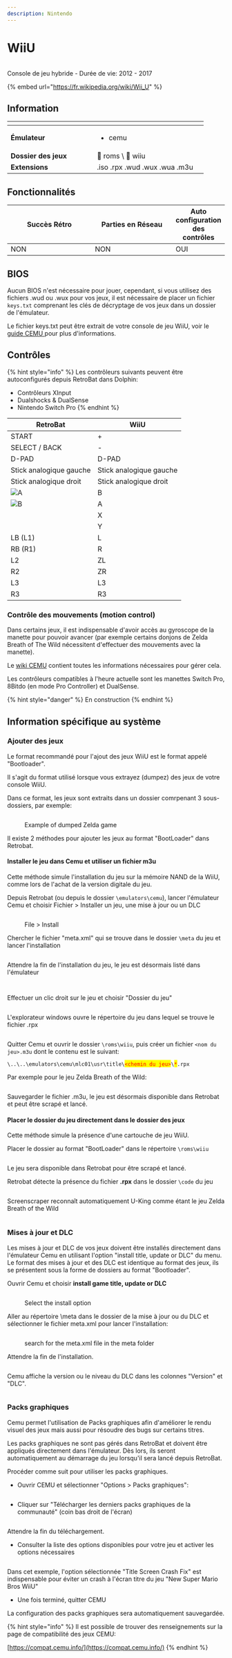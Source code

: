 ```yaml
---
description: Nintendo
---
```


# WiiU

<div align="left">

<figure><picture><source srcset="https://raw.githubusercontent.com/fabricecaruso/es-theme-carbon/91d85c7849cc550b0cac4e75cb8e0923d3b61b5e/art/logos/wiiu-w.svg" media="(prefers-color-scheme: dark)"><img src="https://raw.githubusercontent.com/fabricecaruso/es-theme-carbon/5149a33eed46b2af638b06119397d4023b75131f/art/logos/wiiu.svg" alt=""></picture><figcaption></figcaption></figure>

</div>

Console de jeu hybride - Durée de vie: 2012 - 2017

{% embed url="https://fr.wikipedia.org/wiki/Wii_U" %}

## Information

<table data-header-hidden><thead><tr><th width="184"></th><th></th><th data-hidden></th></tr></thead><tbody><tr><td><strong>Émulateur</strong></td><td><ul><li>cemu</li></ul></td><td></td></tr><tr><td><strong>Dossier des jeux</strong></td><td><span data-gb-custom-inline data-tag="emoji" data-code="1f4c1">📁</span> roms \ <span data-gb-custom-inline data-tag="emoji" data-code="1f4c2">📂</span> wiiu</td><td></td></tr><tr><td><strong>Extensions</strong></td><td>.iso .rpx .wud .wux .wua .m3u</td><td></td></tr></tbody></table>

## Fonctionnalités

<table><thead><tr><th width="256">Succès Rétro</th><th width="243">Parties en Réseau</th><th>Auto configuration des contrôles</th></tr></thead><tbody><tr><td>NON</td><td>NON</td><td>OUI</td></tr></tbody></table>

## BIOS

Aucun BIOS n'est nécessaire pour jouer, cependant, si vous utilisez des fichiers .wud ou .wux pour vos jeux, il est nécessaire de placer un fichier `keys.txt` comprenant les clés de décryptage de vos jeux dans un dossier de l'émulateur.

Le fichier keys.txt peut être extrait de votre console de jeu WiiU, voir le [guide CEMU ](https://wiki.cemu.info/wiki/Obtaining\_Keys\_for\_Keys.txt)pour plus d'informations.

## Contrôles

{% hint style="info" %}
Les contrôleurs suivants peuvent être autoconfigurés depuis RetroBat dans Dolphin:

* Contrôleurs XInput
* Dualshocks & DualSense
* Nintendo Switch Pro
{% endhint %}

| RetroBat                                                                           | WiiU                    |
| ---------------------------------------------------------------------------------- | ----------------------- |
| START                                                                              | +                       |
| SELECT / BACK                                                                      | -                       |
| D-PAD                                                                              | D-PAD                   |
| Stick analogique gauche                                                            | Stick analogique gauche |
| Stick analogique droit                                                             | Stick analogique droit  |
| ![A](<../../../../.gitbook/assets/image (19).png>)                                 | B                       |
| ![B](<../../../../.gitbook/assets/image (6).png>)                                  | A                       |
| <img src="../../../../.gitbook/assets/image (34).png" alt="" data-size="original"> | X                       |
| <img src="../../../../.gitbook/assets/image (32).png" alt="" data-size="line">     | Y                       |
| LB (L1)                                                                            | L                       |
| RB (R1)                                                                            | R                       |
| L2                                                                                 | ZL                      |
| R2                                                                                 | ZR                      |
| L3                                                                                 | L3                      |
| R3                                                                                 | R3                      |

### Contrôle des mouvements (motion control)

Dans certains jeux, il est indispensable d'avoir accès au gyroscope de la manette pour pouvoir avancer (par exemple certains donjons de Zelda Breath of The Wild nécessitent d'effectuer des mouvements avec la manette).

Le [wiki CEMU](https://wiki.cemu.info/wiki/Motion\_controls) contient toutes les informations nécessaires pour gérer cela.

Les contrôleurs compatibles à l'heure actuelle sont les manettes Switch Pro, 8Bitdo (en mode Pro Controller) et DualSense.

{% hint style="danger" %}
En construction
{% endhint %}

## Information spécifique au système

### Ajouter des jeux

Le format recommandé pour l'ajout des jeux WiiU est le format appelé "Bootloader".&#x20;

Il s'agit du format utilisé lorsque vous extrayez (dumpez) des jeux de votre console WiiU.

Dans ce format, les jeux sont extraits dans un dossier comrpenant 3 sous-dossiers, par exemple:

<div align="left">

<figure><img src="https://i.imgur.com/CIYaICX.png" alt=""><figcaption><p>Example of dumped Zelda game</p></figcaption></figure>

</div>

Il existe 2 méthodes pour ajouter les jeux au format "BootLoader" dans Retrobat.

#### Installer le jeu dans Cemu et utiliser un fichier m3u

Cette méthode simule l'installation du jeu sur la mémoire NAND de la WiiU, comme lors de l'achat de la version digitale du jeu.

Depuis Retrobat (ou depuis le dossier `\emulators\cemu`), lancer l'émulateur Cemu et choisir Fichier > Installer un jeu, une mise à jour ou un DLC



<div align="left">

<figure><img src="https://i.imgur.com/rdJUos9.png" alt=""><figcaption><p>File > Install</p></figcaption></figure>

</div>

Chercher le fichier "meta.xml" qui se trouve dans le dossier `\meta` du jeu et lancer l'installation

<div align="left">

<figure><img src="https://i.imgur.com/C1KGhKQ.png" alt=""><figcaption></figcaption></figure>

</div>

Attendre la fin de l'installation du jeu, le jeu est désormais listé dans l'émulateur

<div align="left">

<figure><img src="https://i.imgur.com/rG2IJvR.png" alt=""><figcaption></figcaption></figure>

</div>

<div align="left">

<figure><img src="https://i.imgur.com/9ygBgJP.png" alt=""><figcaption></figcaption></figure>

</div>

Effectuer un clic droit sur le jeu et choisir "Dossier du jeu"

<div align="left">

<figure><img src="https://i.imgur.com/6ALGNnR.png" alt=""><figcaption></figcaption></figure>

</div>

L'explorateur windows ouvre le répertoire du jeu dans lequel se trouve le fichier .rpx

<div align="left">

<figure><img src="https://i.imgur.com/EN9JEKf.png" alt=""><figcaption></figcaption></figure>

</div>

Quitter Cemu et ouvrir le dossier `\roms\wiiu`, puis créer un fichier `<nom du jeu>.m3u` dont le contenu est le suivant:

`\..\..\emulators\cemu\mlc01\usr\title\`<mark style="color:red;">`<chemin du jeu>`</mark>`\`<mark style="color:red;">`*`</mark>`.rpx`

Par exemple pour le jeu Zelda Breath of the Wild:

<div align="left">

<figure><img src="https://i.imgur.com/DjHV0Gt.png" alt=""><figcaption></figcaption></figure>

</div>

Sauvegarder le fichier .m3u, le jeu est désormais disponible dans Retrobat et peut être scrapé et lancé.

#### Placer le dossier du jeu directement dans le dossier des jeux

Cette méthode simule la présence d'une cartouche de jeu WiiU.&#x20;

Placer le dossier au format "BootLoader" dans le répertoire `\roms\wiiu`&#x20;

<div align="left">

<figure><img src="https://i.imgur.com/8BsrI9F.png" alt=""><figcaption></figcaption></figure>

</div>

Le jeu sera disponible dans Retrobat pour être scrapé et lancé.

Retrobat détecte la présence du fichier **.rpx** dans le dossier `\code` du jeu

<div align="left">

<figure><img src="https://i.imgur.com/iSQdk4o.png" alt=""><figcaption></figcaption></figure>

</div>

Screenscraper reconnaît automatiquement U-King comme étant le jeu Zelda Breath of the Wild

<div align="left">

<figure><img src="https://i.imgur.com/9srVWOF.png" alt=""><figcaption></figcaption></figure>

</div>

### Mises à jour et DLC

Les mises à jour et DLC de vos jeux doivent être installés directement dans l'émulateur Cemu en utilisant l'option "install title, update or DLC" du menu. Le format des mises à jour et des DLC est identique au format des jeux, ils se présentent sous la forme de dossiers au format "Bootloader".

Ouvrir Cemu et choisir **install game title, update or DLC**

<div align="left">

<figure><img src="https://i.imgur.com/Y53KGT4.png" alt=""><figcaption><p>Select the install option</p></figcaption></figure>

</div>

Aller au répertoire \meta dans le dossier de la mise à jour ou du DLC et sélectionner le fichier meta.xml pour lancer l'installation:

<div align="left">

<figure><img src="https://i.imgur.com/Y6adbtz.png" alt=""><figcaption><p>search for the meta.xml file in the meta folder</p></figcaption></figure>

</div>

Attendre la fin de l'installation.

<div align="left">

<figure><img src="https://i.imgur.com/8U7YvAk.png" alt=""><figcaption></figcaption></figure>

</div>

Cemu affiche la version ou le niveau du DLC dans les colonnes "Version" et "DLC".

<div align="left">

<figure><img src="https://i.imgur.com/OY3g3cd.png" alt=""><figcaption></figcaption></figure>

</div>

### Packs graphiques

Cemu permet l'utilisation de Packs graphiques afin d'améliorer le rendu visuel des jeux mais aussi pour résoudre des bugs sur certains titres.

Les packs graphiques ne sont pas gérés dans RetroBat et doivent être appliqués directement dans l'émulateur. Dès lors, ils seront automatiquement au démarrage du jeu lorsqu'il sera lancé depuis RetroBat.

Procéder comme suit pour utiliser les packs graphiques.

* Ouvrir CEMU et sélectionner "Options > Packs graphiques":

<div align="left">

<figure><img src="https://i.imgur.com/YyvoMHd.png" alt=""><figcaption></figcaption></figure>

</div>

* Cliquer sur "Télécharger les derniers packs graphiques de la communauté" (coin bas droit de l'écran)

<div align="left">

<figure><img src="https://i.imgur.com/jYY1cmt.png" alt=""><figcaption></figcaption></figure>

</div>

Attendre la fin du téléchargement.

* Consulter la liste des options disponibles pour votre jeu et activer les options nécessaires

<div align="left">

<figure><img src="https://i.imgur.com/cmwdS6m.png" alt=""><figcaption></figcaption></figure>

</div>

Dans cet exemple, l'option sélectionnée "Title Screen Crash Fix" est indispensable pour éviter un crash à l'écran titre du jeu "New Super Mario Bros WiiU"

* Une fois terminé, quitter CEMU

La configuration des packs graphiques sera automatiquement sauvegardée.

{% hint style="info" %}
Il est possible de trouver des renseignements sur la page de compatibilité des jeux CEMU:

[https://compat.cemu.info/](https://compat.cemu.info/)
{% endhint %}
